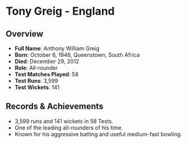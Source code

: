 # Tony Greig - England

## Overview
- **Full Name**: Anthony William Greig
- **Born**: October 6, 1946, Queenstown, South Africa
- **Died**: December 29, 2012
- **Role**: All-rounder
- **Test Matches Played**: 58
- **Test Runs**: 3,599
- **Test Wickets**: 141

## Records & Achievements
- 3,599 runs and 141 wickets in 58 Tests.
- One of the leading all-rounders of his time.
- Known for his aggressive batting and useful medium-fast bowling.
